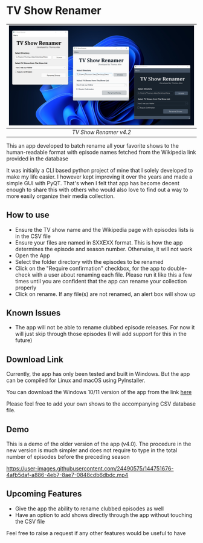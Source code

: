 # TV Show Renamer

| ![Screenshot of the App](show_renamer_v4_files/images/themes-v4.2.png) |
|:--:| 
| *TV Show Renamer v4.2* |

This an app developed to batch rename all your favorite shows to the human-readable format with episode names fetched from the Wikipedia link provided in the database

It was initially a CLI based python project of mine that I solely developed to make my life easier. I however kept improving it over the years and made a simple GUI with PyQT. That's when I felt that app has become decent enough to share this with others who would also love to find out a way to more easily organize their media collection.

## How to use

- Ensure the TV show name and the Wikipedia page with episodes lists is in the CSV file
- Ensure your files are named in SXXEXX format. This is how the app determines the episode and season number. Otherwise, it will not work
- Open the App
- Select the folder directory with the episodes to be renamed
- Click on the "Require confirmation" checkbox, for the app to double-check with a user about renaming each file. Please run it like this a few times until you are confident that the app can rename your collection properly
- Click on rename. If any file(s) are not renamed, an alert box will show up


## Known Issues

- The app will not be able to rename clubbed episode releases. For now it will just skip through those episodes (I will add support for this in the future)

## Download Link
Currently, the app has only been tested and built in Windows. But the app can be compiled for Linux and macOS using PyInstaller. 

You can download the Windows 10/11 version of the app from the link [here](https://github.com/Thomasalex2/tv-show-renamer/releases)

Please feel free to add your own shows to the accompanying CSV database file. 

## Demo
This is a demo of the older version of the app (v4.0). The procedure in the new version is much simpler and does not require to type in the total number of episodes before the preceding season

https://user-images.githubusercontent.com/24490575/144751676-4afb5daf-a886-4eb7-8ae7-0848cdb6dbdc.mp4


## Upcoming Features
- Give the app the ability to rename clubbed episodes as well
- Have an option to add shows directly through the app without touching the CSV file

Feel free to raise a request if any other features would be useful to have